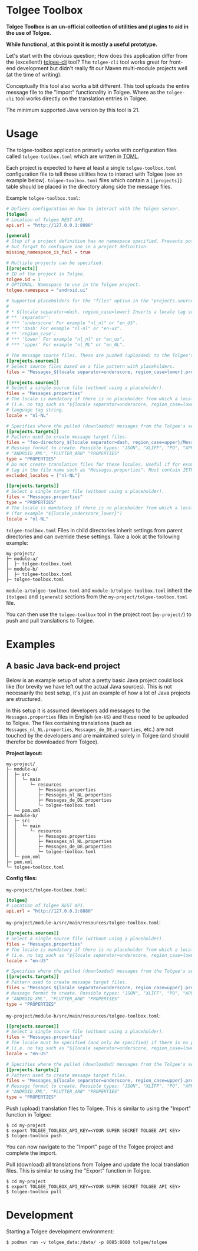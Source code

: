 # Tolgee Toolbox

**Tolgee Toolbox is an un-official collection of utilities and plugins to aid in the use of Tolgee.**

**While functional, at this point it is mostly a useful prototype.**

Let's start with the obvious question; How does this application differ from the (excellent!) [tolgee-cli](https://github.com/tolgee/tolgee-cli) tool? The `tolgee-cli` tool works great for front-end development but didn't really fit our Maven multi-module projects well (at the time of writing). 

Conceptually this tool also works a bit different. This tool uploads the entire message file to the "Import" functionality in Tolgee. Where as the `tolgee-cli` tool works directly on the translation entries in Tolgee.

The minimum supported Java version by this tool is 21.

# Usage

The tolgee-toolbox application primarily works with configuration files called `tolgee-toolbox.toml` which are written in [TOML](https://toml.io/).

Each project is expected to have at least a single `tolgee-toolbox.toml` configuration file to tell these utilities how to interact with Tolgee (see an example below). `tolgee-toolbox.toml` files which contain a `[[projects]]` table should be placed in the directory along side the message files.

Example `tolgee-toolbox.toml`:

```toml
# Defines configuration on how to interact with the Tolgee server.
[tolgee]
# Location of Tolgee REST API.
api.url = "http://127.0.0.1:8080"

[general]
# Stop if a project definition has no namespace specified. Prevents potentially messy accidents if you use namespaces 
# but forgot to configure one in a project definition.
missing_namespace_is_fail = true

# Multiple projects can be specified.
[[projects]]
# ID of the project in Tolgee.
tolgee.id = 1
# OPTIONAL: Namespace to use in the Tolgee project.
tolgee.namespace = "android.ui"

# Supported placeholders for the "files" option in the "projects.sources" and "projects.targets":
# 
# * ${locale separator=dash, region_case=lower} Inserts a locale tag such as 'nl_NL'. Requires the following options:
# ** 'separator':
# *** 'underscore' For example "nl_nl" or "en_US".
# *** 'dash' For example "nl-nl" or "en-us".
# ** 'region_case':
# *** 'lower' For example "nl_nl" or "en_us".
# *** 'upper' For example "nl_NL" or "en_NL".

# The message source files. These are pushed (uploaded) to the Tolgee's server import functionality.
[[projects.sources]]
# Select source files based on a file pattern with placeholders. 
files = "Messages_${locale separator=underscore, region_case=lower}.properties"

[[projects.sources]]
# Select a single source file (without using a placeholder).
files = "Messages.properties"
# The locale is mandatory if there is no placeholder from which a locale can be extracted 
# (i.e. no tag such as "${locale separator=underscore, region_case=lower}"). Must be specified as a IETF BCP 47 
# language tag string.
locale = "nl-NL"

# Specifies where the pulled (downloaded) messages from the Tolgee's server export functionality are written to.
[[projects.targets]]
# Pattern used to create message target files. 
files = "foo-directory_${locale separator=dash, region_case=upper}/Messages.properties"
# Message format to create. Possible types: "JSON", "XLIFF", "PO", "APPLE_STRINGS_STRINGSDICT", "APPLE_XLIFF", 
# "ANDROID_XML", "FLUTTER_ARB" "PROPERTIES"
type = "PROPERTIES"
# Do not create translation files for these locales. Useful if for example there is a base language without a 
# tag in the file name such as "Messages.properties". Must contain IETF BCP 47 language tag strings.
excluded_locales = ["nl-NL"]

[[projects.targets]]
# Select a single target file (without using a placeholder).
files = "Messages.properties"
type = "PROPERTIES"
# The locale is mandatory if there is no placeholder from which a locale can be extracted 
# (for example "${locale_underscore_lower}")
locale = "nl-NL"
```

`tolgee-toolbox.toml` Files in child directories inherit settings from parent directories and can override these settings. Take a look at the following example:

```
my-project/
├─ module-a/
│  ├─ tolgee-toolbox.toml     
├─ module-b/
│  ├─ tolgee-toolbox.toml
├─ tolgee-toolbox.toml
```

`module-a/tolgee-toolbox.toml` and `module-b/tolgee-toolbox.toml` inherit the `[tolgee]` and `[general]` sections from the `my-project/tolgee-toolbox.toml` file.

You can then use the `tolgee-toolbox` tool in the project root (`my-project/`) to push and pull translations to Tolgee.

# Examples

## A basic Java back-end project 

Below is an example setup of what a pretty basic Java project could look like (for brevity we have left out the actual Java sources). This is not necessarily the best setup, it's just an example of how a lot of Java projects are structured.

In this setup it is assumed developers add messages to the `Messages.properties` files in English (`en-US`) and these need to be uploaded to Tolgee. The files containing translations (such as `Messages_nl_NL.properties`, `Messages_de_DE.properties`, etc.) are not touched by the developers and are maintained solely in Tolgee (and should therefor be downloaded from Tolgee).

**Project layout:**

```
my-project/
├─ module-a/
│  ├─ src
│  │  └─ main
│  │     └─ resources
│  │        ├─ Messages.properties
│  │        ├─ Messages_nl_NL.properties
│  │        ├─ Messages_de_DE.properties
│  │        └─ tolgee-toolbox.toml 
│  └─ pom.xml 
├─ module-b/
│  ├─ src
│  │  └─ main
│  │     └─ resources
│  │        ├─ Messages.properties
│  │        ├─ Messages_nl_NL.properties
│  │        ├─ Messages_de_DE.properties
│  │        └─ tolgee-toolbox.toml 
│  └─ pom.xml
├─ pom.xml
└─ tolgee-toolbox.toml
```

**Config files:**

`my-project/tolgee-toolbox.toml`:
```toml
[tolgee]
# Location of Tolgee REST API.
api.url = "http://127.0.0.1:8080"
```

`my-project/module-a/src/main/resources/tolgee-toolbox.toml`:

```toml
[[projects.sources]]
# Select a single source file (without using a placeholder).
files = "Messages.properties"
# The locale is mandatory if there is no placeholder from which a locale can be extracted 
# (i.e. no tag such as "${locale separator=underscore, region_case=lower}")
locale = "en-US"

# Specifies where the pulled (downloaded) messages from the Tolgee's server export functionality are written to.
[[projects.targets]]
# Pattern used to create message target files. 
files = "Messages_${locale separator=underscore, region_case=upper}.properties"
# Message format to create. Possible types: "JSON", "XLIFF", "PO", "APPLE_STRINGS_STRINGSDICT", "APPLE_XLIFF", 
# "ANDROID_XML", "FLUTTER_ARB" "PROPERTIES"
type = "PROPERTIES"
```

`my-project/module-b/src/main/resources/tolgee-toolbox.toml`:

```toml
[[projects.sources]]
# Select a single source file (without using a placeholder).
files = "Messages.properties"
# The locale must be specified (and only be specified) if there is no placeholder from which a locale can be extracted 
# (i.e. no tag such as "${locale separator=underscore, region_case=lower}")
locale = "en-US"

# Specifies where the pulled (downloaded) messages from the Tolgee's server export functionality are written to.
[[projects.targets]]
# Pattern used to create message target files. 
files = "Messages_${locale separator=underscore, region_case=upper}.properties"
# Message format to create. Possible types: "JSON", "XLIFF", "PO", "APPLE_STRINGS_STRINGSDICT", "APPLE_XLIFF", 
# "ANDROID_XML", "FLUTTER_ARB" "PROPERTIES"
type = "PROPERTIES"
```

Push (upload) translation files to Tolgee. This is similar to using the "Import" function in Tolgee:

```shell
$ cd my-project
$ export TOLGEE_TOOLBOX_API_KEY=<YOUR SUPER SECRET TOLGEE API KEY>
$ tolgee-toolbox push
```

You can now navigate to the "Import" page of the Tolgee project and complete the import. 

Pull (download) all translations from Tolgee and update the local translation files. This is similar to using the "Export" function in Tolgee.

```shell
$ cd my-project
$ export TOLGEE_TOOLBOX_API_KEY=<YOUR SUPER SECRET TOLGEE API KEY>
$ tolgee-toolbox pull
```

# Development 

Starting a Tolgee development environment:

```shell
$ podman run -v tolgee_data:/data/ -p 8085:8080 tolgee/tolgee
```
